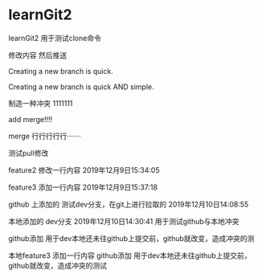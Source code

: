 # learnGit2
learnGit2  用于测试clone命令
  

  修改内容 然后推送

  Creating a new branch is quick.


  Creating a new branch is quick AND simple.

  制造一种冲突  1111111

add merge!!!!
  
  merge 行行行行行·······



  测试pull修改

    
   feature2  修改一行内容 2019年12月9日15:34:05

feature3  添加一行内容 2019年12月9日15:37:18

github 上添加的  测试dev分支，在git上进行拉取的  2019年12月10日14:08:55


本地添加的 dev分支  2019年12月10日14:30:41  用于测试github与本地冲突

github添加  用于dev本地还未往github上提交前，github就改变，造成冲突的测


本地feature3  添加一行内容
github添加  用于dev本地还未往github上提交前，github就改变，造成冲突的测试

